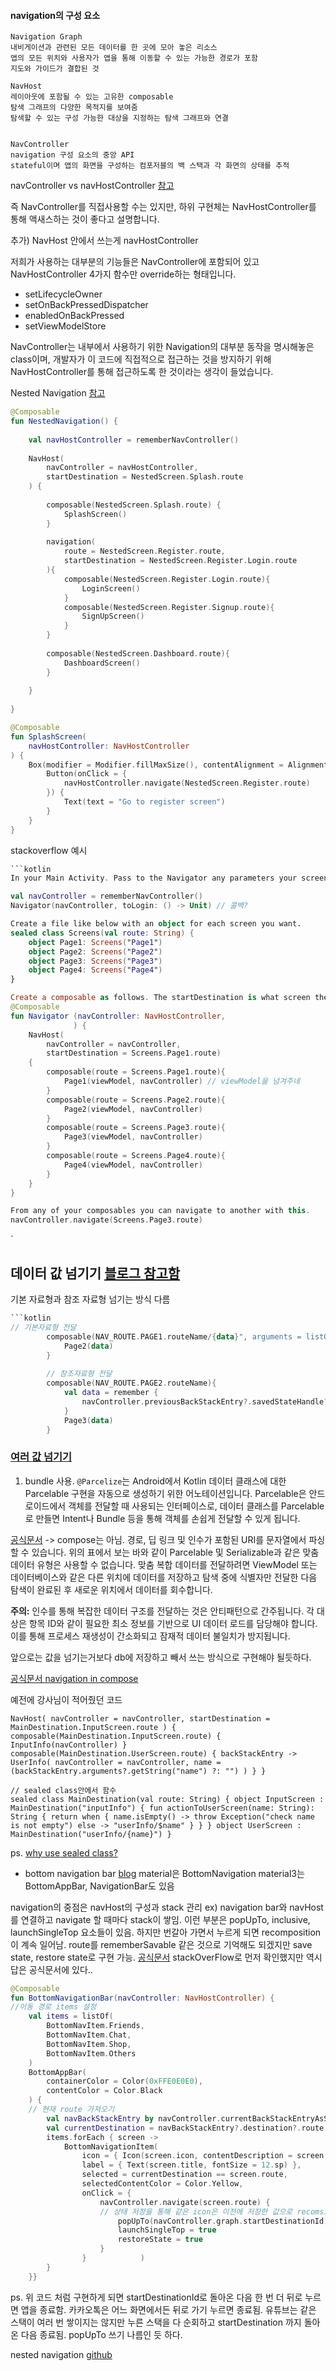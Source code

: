 #### navigation의 구성 요소
	Navigation Graph
	내비게이션과 관련된 모든 데이터를 한 곳에 모아 놓은 리소스
	앱의 모든 위치와 사용자가 앱을 통해 이동할 수 있는 가능한 경로가 포함
	지도와 가이드가 결합된 것
	
	NavHost
	레이아웃에 포함될 수 있는 고유한 composable 
	탐색 그래프의 다양한 목적지를 보여줌
	탐색할 수 있는 구성 가능한 대상을 지정하는 탐색 그래프와 연결
	
	
	NavController
	navigation 구성 요소의 중앙 API
	stateful이며 앱의 화면을 구성하는 컴포저블의 백 스택과 각 화면의 상태를 추적



navController vs navHostController [참고](https://jgeun97.tistory.com/334)

즉 NavController를 직접사용할 수는 있지만, 하위 구현체는 NavHostController를 통해 액새스하는 것이 좋다고 설명합니다.

추가) NavHost 안에서 쓰는게 navHostController

저희가 사용하는 대부분의 기능들은 NavController에 포함되어 있고 NavHostController 4가지 함수만 override하는 형태입니다.

- setLifecycleOwner
- setOnBackPressedDispatcher
- enabledOnBackPressed
- setViewModelStore

NavController는 내부에서 사용하기 위한 Navigation의 대부분 동작을 명시해놓은 class이며, 개발자가 이 코드에 직접적으로 접근하는 것을 방지하기 위해 NavHostController를 통해 접근하도록 한 것이라는 생각이 들었습니다.

Nested Navigation [참고](https://nameisjayant.medium.com/nested-navigation-in-jetpack-compose-597ecdc6eebb)
```kotlin
@Composable  
fun NestedNavigation() {  
  
	val navHostController = rememberNavController()  
	  
	NavHost(  
		navController = navHostController,  
		startDestination = NestedScreen.Splash.route  
	) {  
	  
		composable(NestedScreen.Splash.route) {  
			SplashScreen()  
		}  
		  
		navigation(  
			route = NestedScreen.Register.route,  
			startDestination = NestedScreen.Register.Login.route  
		){  
			composable(NestedScreen.Register.Login.route){  
				LoginScreen()  
			}  
			composable(NestedScreen.Register.Signup.route){  
				SignUpScreen()  
			}  
		}  
		  
		composable(NestedScreen.Dashboard.route){  
			DashboardScreen()  
		}  
	  
	}  
  
}
```

```kotlin
@Composable  
fun SplashScreen(  
	navHostController: NavHostController  
) {  
	Box(modifier = Modifier.fillMaxSize(), contentAlignment = Alignment.Center) {  
		Button(onClick = {  
			navHostController.navigate(NestedScreen.Register.route)  
		}) {  
			Text(text = "Go to register screen")  
		}  
	}  
}
```



stackoverflow 예시
```kotlin
```kotlin
In your Main Activity. Pass to the Navigator any parameters your screens will need such as viewModels.

val navController = rememberNavController()
Navigator(navController, toLogin: () -> Unit) // 콜백?

Create a file like below with an object for each screen you want.
sealed class Screens(val route: String) {
    object Page1: Screens("Page1")
    object Page2: Screens("Page2")
    object Page3: Screens("Page3")
    object Page4: Screens("Page4")
}

Create a composable as follows. The startDestination is what screen the app will open to when started.
@Composable
fun Navigator (navController: NavHostController,
              ) {
    NavHost(
        navController = navController,
        startDestination = Screens.Page1.route)
    {
        composable(route = Screens.Page1.route){ 
            Page1(viewModel, navController) // viewModel을 넘겨주네
        }
        composable(route = Screens.Page2.route){
            Page2(viewModel, navController)
        }
        composable(route = Screens.Page3.route){
            Page3(viewModel, navController)
        }
        composable(route = Screens.Page4.route){
            Page4(viewModel, navController)
        }
    }
}

From any of your composables you can navigate to another with this.
navController.navigate(Screens.Page3.route)
```
`

## 데이터 값 넘기기 [블로그 참고함](https://velog.io/@zinkiki/AndroidCompose-navigation%EB%84%A4%EB%B9%84%EA%B2%8C%EC%9D%B4%EC%85%98-%EA%B5%AC%ED%98%84)

기본 자료형과 참조 자료형 넘기는 방식 다름
```Kotlin
```kotlin
// 기본자료형 전달
        composable(NAV_ROUTE.PAGE1.routeName/{data}", arguments = listOf(navArgument("data"){type = NavType.IntType})){
        	Page2(data)
        }
        
        // 참조자료형 전달
        composable(NAV_ROUTE.PAGE2.routeName){
        	val data = remember {
                navController.previousBackStackEntry?.savedStateHandle?.get<TestData>("data")
            }
        	Page3(data)
        }
```


### [여러 값 넘기기](https://workspace-dev.medium.com/navigation-compose%EC%97%90%EC%84%9C-argument%EB%A1%9C-bundle%EC%9D%84-%EC%82%AC%EC%9A%A9%ED%95%98%EA%B8%B0-beb119d5500b)
1. bundle 사용.
	`@Parcelize`는 Android에서 Kotlin 데이터 클래스에 대한 Parcelable 구현을 자동으로 생성하기 위한 어노테이션입니다. Parcelable은 안드로이드에서 객체를 전달할 때 사용되는 인터페이스로, 데이터 클래스를 Parcelable로 만들면 Intent나 Bundle 등을 통해 객체를 손쉽게 전달할 수 있게 됩니다.

[공식문서](https://developer.android.com/guide/navigation/navigation-pass-data?hl=ko) -> compose는 아님.
경로, 딥 링크 및 인수가 포함된 URI를 문자열에서 파싱할 수 있습니다. 위의 표에서 보는 바와 같이 Parcelable 및 Serializable과 같은 맞춤 데이터 유형은 사용할 수 없습니다. 맞춤 복합 데이터를 전달하려면 ViewModel 또는 데이터베이스와 같은 다른 위치에 데이터를 저장하고 탐색 중에 식별자만 전달한 다음 탐색이 완료된 후 새로운 위치에서 데이터를 회수합니다.

**주의:** 인수를 통해 복잡한 데이터 구조를 전달하는 것은 안티패턴으로 간주됩니다. 각 대상은 항목 ID와 같이 필요한 최소 정보를 기반으로 UI 데이터 로드를 담당해야 합니다. 이를 통해 프로세스 재생성이 간소화되고 잠재적 데이터 불일치가 방지됩니다.


앞으로는 값을 넘기는거보다 db에 저장하고 빼서 쓰는 방식으로 구현해야 될듯하다.

[공식문서 navigation in compose](https://developer.android.com/jetpack/compose/navigation?hl=ko)



예전에 강사님이 적어줬던 코드
```
NavHost( navController = navController, startDestination = MainDestination.InputScreen.route ) { composable(MainDestination.InputScreen.route) { InputInfo(navController) } composable(MainDestination.UserScreen.route) { backStackEntry -> UserInfo( navController = navController, name = (backStackEntry.arguments?.getString("name") ?: "") ) } }

// sealed class안에서 함수
sealed class MainDestination(val route: String) { object InputScreen : MainDestination("inputInfo") { fun actionToUserScreen(name: String): String { return when { name.isEmpty() -> throw Exception("check name is not empty") else -> "userInfo/$name" } } } object UserScreen : MainDestination("userInfo/{name}") }
```

ps. [why use sealed class?](https://stackoverflow.com/questions/69686087/why-use-sealed-class-and-make-object-in-navigation-kotlin-jetpack-compose) 



- bottom navigation bar
[blog](https://velog.io/@chuu1019/Android-Jetpack-Compose-Bottom-Navigation-%EB%A7%8C%EB%93%A4%EA%B8%B0)
material은 BottomNavigation
material3는 BottomAppBar, NavigationBar도 있음

navigation의 중점은 navHost의 구성과 stack 관리
ex) navigation bar와 navHost를 연결하고 navigate 할 때마다 stack이 쌓임.
이런 부분은 popUpTo, inclusive, launchSingleTop 요소들이 있음.
하지만 번갈아 가면서 누르게 되면 recomposition이 계속 일어남. 
route를 rememberSavable 같은 것으로 기억해도 되겠지만
save state, restore state로 구현 가능.
[공식문서](https://developer.android.com/jetpack/compose/navigation?hl=ko#bottom-nav)
stackOverFlow로 먼저 확인했지만 역시 답은 공식문서에 있다..

```kotlin
@Composable  
fun BottomNavigationBar(navController: NavHostController) {  
//이동 경로 items 설정
    val items = listOf(  
        BottomNavItem.Friends,  
        BottomNavItem.Chat,  
        BottomNavItem.Shop,  
        BottomNavItem.Others  
    )  
    BottomAppBar(  
        containerColor = Color(0xFFE0E0E0),  
        contentColor = Color.Black  
    ) {  
    // 현재 route 가져오기
        val navBackStackEntry by navController.currentBackStackEntryAsState()  
        val currentDestination = navBackStackEntry?.destination?.route  
        items.forEach { screen ->  
            BottomNavigationItem(  
                icon = { Icon(screen.icon, contentDescription = screen.title) },  
                label = { Text(screen.title, fontSize = 12.sp) },  
                selected = currentDestination == screen.route,
                selectedContentColor = Color.Yellow,  
                onClick = {  
                    navController.navigate(screen.route) {  
                    // 상태 저장을 통해 같은 icon은 이전에 저장한 값으로 recomsition 방지
                        popUpTo(navController.graph.startDestinationId) { saveState = true }  
                        launchSingleTop = true  
                        restoreState = true  
                    }  
                }            )  
        }  
    }}
```

ps. 위 코드 처럼 구현하게 되면 startDestinationId로 돌아온 다음 한 번 더 뒤로 누르면 앱을 종료함.
카카오톡은 어느 화면에서든 뒤로 가기 누르면 종료됨. 유튜브는 같은 스택이 여러 번 쌓이지는 않지만 누른 스택을 다 순회하고 startDestination 까지 돌아온 다음 종료됨.
popUpTo 쓰기 나름인 듯 하다.



nested navigation
[github](https://github.com/stevdza-san/NestedNavigationBottomBarDemo)
